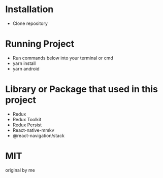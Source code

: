 # Installation
  - Clone repository
# Running Project
  - Run commands below into your terminal or cmd
  - yarn install
  - yarn android
# Library or Package that used in this project
  - Redux
  - Redux Toolkit
  - Redux Persist
  - React-native-mmkv
  - @react-navigation/stack
# MIT
original by me
